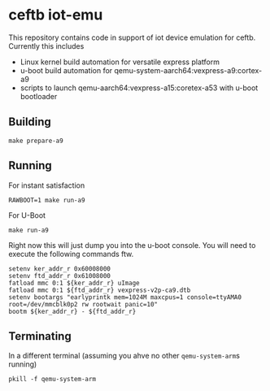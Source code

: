 # ceftb iot-emu

This repository contains code in support of iot device emulation for ceftb. Currently this includes

- Linux kernel build automation for versatile express platform
- u-boot build automation for qemu-system-aarch64:vexpress-a9:cortex-a9
- scripts to launch qemu-aarch64:vexpress-a15:coretex-a53 with u-boot bootloader

## Building

`make prepare-a9`

## Running

For instant satisfaction

`RAWBOOT=1 make run-a9`

For U-Boot

`make run-a9`

Right now this will just dump you into the u-boot console. You will need to execute the following commands ftw.

```
setenv ker_addr_r 0x60008000
setenv ftd_addr_r 0x61008000
fatload mmc 0:1 ${ker_addr_r} uImage
fatload mmc 0:1 ${ftd_addr_r} vexpress-v2p-ca9.dtb
setenv bootargs "earlyprintk mem=1024M maxcpus=1 console=ttyAMA0 root=/dev/mmcblk0p2 rw rootwait panic=10"
bootm ${ker_addr_r} - ${ftd_addr_r}
```

## Terminating

In a different terminal (assuming you ahve no other `qemu-system-arm`s running)

`pkill -f qemu-system-arm`
